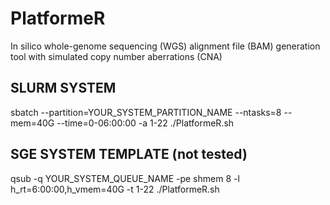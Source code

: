 # PlatformeR
In silico whole-genome sequencing (WGS) alignment file (BAM) generation tool with simulated copy number aberrations (CNA)

## SLURM SYSTEM
sbatch --partition=YOUR_SYSTEM_PARTITION_NAME --ntasks=8 --mem=40G --time=0-06:00:00 -a 1-22 ./PlatformeR.sh

## SGE SYSTEM TEMPLATE (not tested)
qsub -q YOUR_SYSTEM_QUEUE_NAME -pe shmem 8 -l h_rt=6:00:00,h_vmem=40G -t 1-22 ./PlatformeR.sh

